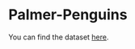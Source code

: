 # Palmer-Penguins

You can find the dataset [here](https://allisonhorst.github.io/palmerpenguins/).
